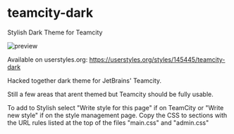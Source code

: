 # teamcity-dark
Stylish Dark Theme for Teamcity

![preview](https://i.imgur.com/HlstmnM.png)

Available on userstyles.org: https://userstyles.org/styles/145445/teamcity-dark

Hacked together dark theme for JetBrains' Teamcity. 

Still a few areas that arent themed but Teamcity should be fully usable.


To add to Stylish select "Write style for this page" if on TeamCity or "Write new style" if on the style management page. Copy the CSS to sections with the URL rules listed at the top of the files "main.css" and "admin.css"
